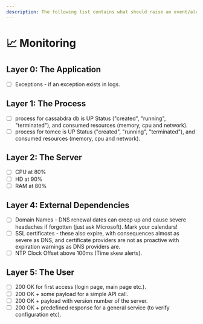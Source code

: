 ```yaml
---
description: The following list contains what should raise an event/alert
---
```


# 📈 Monitoring

## Layer 0: The Application

* [ ] Exceptions - if an exception exists in logs.

## Layer 1: The Process

* [ ] process for cassabdra db is UP Status ("created", "running", "terminated"), and consumed resources (memory, cpu and network).
* [ ] process for tomee is UP Status ("created", "running", "terminated"), and consumed resources (memory, cpu and network).

## Layer 2: The Server

* [ ] CPU at 80%
* [ ] HD at 90%
* [ ] RAM at 80%

## Layer 4: External Dependencies

* [ ] Domain Names - DNS renewal dates can creep up and cause severe headaches if forgotten (just ask Microsoft). Mark your calendars!
* [ ] SSL certificates - these also expire, with consequences almost as severe as DNS, and certificate providers are not as proactive with expiration warnings as DNS providers are.
* [ ] NTP Clock Offset above 100ms (Time skew alerts).

## Layer 5: The User

* [ ] 200 OK for first access (login page, main page etc.).
* [ ] 200 OK + some payload for a simple API call.
* [ ] 200 OK + payload with version number of the server.
* [ ] 200 OK + predefined response for a general service (to verify configuration etc).
